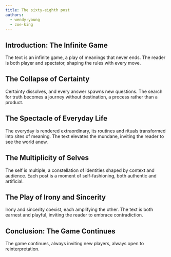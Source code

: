 ```yaml
---
title: The sixty-eighth post
authors:
  - wendy-young
  - zoe-king
---
```


## Introduction: The Infinite Game

The text is an infinite game, a play of meanings that never ends. The reader is both player and
spectator, shaping the rules with every move.

## The Collapse of Certainty

Certainty dissolves, and every answer spawns new questions. The search for truth becomes a journey
without destination, a process rather than a product.

## The Spectacle of Everyday Life

The everyday is rendered extraordinary, its routines and rituals transformed into sites of meaning.
The text elevates the mundane, inviting the reader to see the world anew.

## The Multiplicity of Selves

The self is multiple, a constellation of identities shaped by context and audience. Each post is a
moment of self-fashioning, both authentic and artificial.

## The Play of Irony and Sincerity

Irony and sincerity coexist, each amplifying the other. The text is both earnest and playful,
inviting the reader to embrace contradiction.

## Conclusion: The Game Continues

The game continues, always inviting new players, always open to reinterpretation.
